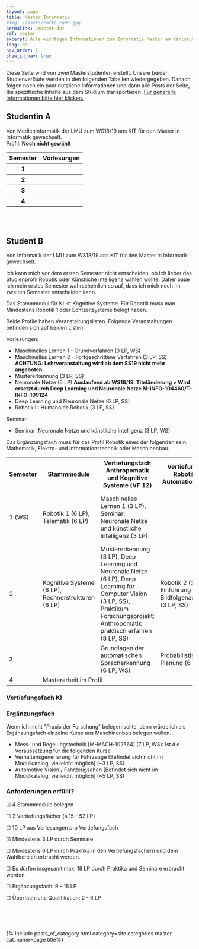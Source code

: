 ```yaml
---
layout: page
title: Master Informatik
#img: /assets/coffe_code.jpg
permalink: /master-de/
ref: master
excerpt: Alle wichtigen Informationen zum Informatik Master am Karlsruher Institut für Technologie
lang: de
nav_order: 1
show_in_nav: true
---
```


Diese Seite wird von zwei Masterstudenten erstellt. Unsere beiden Studienverläufe
werden in den folgenden Tabellen wiedergegeben. Danach folgen noch ein paar
nützliche Informationen und dann alle Posts der Seite, die spezifische Inhalte
aus dem Studium transportieren.
[Für generelle Informationen bitte hier klicken.](/general-de)


## Studentin A

Von Medieninformatik der LMU zum WS18/19 ans KIT für den Master in Informatik gewechselt.  
Profil: **Noch nicht gewählt**

<table style="width:100%">
  <tr>
    <th>Semester</th>
    <th>Vorlesungen</th>
  </tr>
  <tr>
    <th>1</th>
    <th></th>
  </tr>
  <tr>
    <th>2</th>
    <th></th>
  </tr>
  <tr>
    <th>3</th>
    <th></th>
  </tr>
  <tr>
    <th>4</th>
    <th></th>
  </tr>
</table>

<br>
<br>


## Student B

Von Informatik der LMU zum WS18/19 ans KIT für den Master in Informatik gewechselt.  


Ich kann mich vor dem ersten Semester nicht entscheiden, ob ich lieber das
Studienprofil <a href="/robotik">Robotik</a> oder <a href="/ki">Künstliche Intelligenz</a> wählen wollte.
Daher baue ich mein erstes Semester wahrscheinlich so auf, dass ich mich noch
im zweiten Semester entscheiden kann.

Das Stammmodul für KI ist Kognitive Systeme. Für Robotik muss man Mindestens
Robotik 1 oder Echtzeitsysteme belegt haben.

Beide Profile haben Veranstaltungslisten. Folgende Veranstaltungen befinden sich
auf beiden Listen:

Vorlesungen:

 - Maschinelles Lernen 1 - Grundverfahren (3 LP, WS)
 - Maschinelles Lernen 2 - Fortgeschrittene Verfahren (3 LP, SS) **ACHTUNG: Lehrveranstaltung wird ab dem SS19 nicht mehr angeboten.**
 - Mustererkennung (3 LP, SS)
 - Neuronale Netze (6 LP) **Auslaufend ab WS18/19. Titeländerung > Wird ersetzt durch Deep Learning und Neuronale Netze M-INFO-104460/T-INFO-109124**
 - Deep Learning und Neuronale Netze (6 LP, SS)
 - Robotik II: Humanoide Robotik (3 LP, SS)


 Seminar:

 - Seminar: Neuronale Netze und künstliche Intelligenz (3 LP, WS)

 Das Ergänzungsfach muss für das Profil Robotik eines der folgenden sein:
 Mathematik, Elektro- und Informationstechnik oder Maschinenbau.





 <table style="">
   <tr>
     <th>Semester</th>
     <th>Stammmodule</th>
     <th>Vertiefungsfach Anthropomatik und Kognitive Systeme (VF 12)</th>
     <th>Vertiefungsfach Robotik und Automation (VF 11)</th>
     <th>Ergänzungsfach</th>
     <th>Überfachliche Qualifikation</th>
     <th>LP</th>
   </tr>
   <tr>
     <td>1 (WS)</td>
     <td>Robotik 1 (6 LP), Telematik (6 LP)</td>
     <td>Maschinelles Lernen 1 (3 LP), Seminar: Neuronale Netze und künstliche Intelligenz (3 LP)</td>
     <td></td>
     <td></td>
     <td>[M-INFO-102418] Praxis der Forschung 1. Semester - Details unklar (12 LP)</td>
     <td>30</td>
   </tr>
   <tr>
     <td>2</td>
     <td>Kognitive Systeme (6 LP), Rechnerstrukturen (6 LP)</td>
     <td>Mustererkennung (3 LP), Deep Learning und Neuronale Netze (6 LP),
     Deep Learning für Computer Vision (3 LP, SS),
     Praktikum Forschungsprojekt: Anthropomatik praktisch erfahren (8 LP, SS)</td>
     <td>Robotik 2 (3 LP), Einführung in die Bildfolgenauswertung (3 LP, SS)</td>
     <td></td>
     <td>[M-INFO-102423] Praxis der Forschung 2. Semester - Details unklar (12 LP)
     </td>
     <td></td>
   </tr>
   <tr>
     <td>3</td>
     <td></td>
     <td>Grundlagen der automatischen Spracherkennung (6 LP, WS)</td>
     <td>Probabilistische Planung (6 LP, WS)</td>
     <td></td>
     <td></td>
   </tr>
   <tr>
     <td>4</td>
     <td colspan="4">Masterarbeit im Profil</td>
     <td>30</td>
   </tr>
 </table>

### Vertiefungsfach KI



### Ergänzungsfach

 Wenn ich nicht "Praxis der Forschung" belegen sollte, dann würde ich als
 Ergänzungsfach einzelne Kurse aus Maschinenbau belegen wollen.

  - Mess- und Regelungstechnik  [M-MACH-102564] (7 LP, WS): Ist die Voraussetzung für
    die folgenden Kurse
  - Verhaltensgenerierung für Fahrzeuge [Befindet sich nicht im Modulkatalog, vielleicht möglich] (~3 LP, SS)
  - Automotive Vision / Fahrzeugsehen [Befindet sich nicht im Modulkatalog, vielleicht möglich] (~5 LP, SS)


### Anforderungen erfüllt?

 ☑ 4 Stammmodule belegen

 ☐ 2 Vertiefungsfächer (á 15 - 52 LP)

 ☐ 10 LP aus Vorlesungen pro Vertiefungsfach

 ☑ Mindestens  3 LP durch Seminare

 ☐ Mindestens 6 LP durch Praktika in den Vertiefungsfächern und dem Wahlbereich erbracht werden.

 ☐ Es dürfen insgesamt max. 18 LP durch Praktika und Seminare erbracht werden.

 ☐  Ergänzungsfach:  9 - 18 LP

 ☐  Überfachliche Qualifikation:  2 - 6 LP







<br>
<br>
<br>



{% include posts_of_category.html category=site.categories.master cat_name=page.title%}
